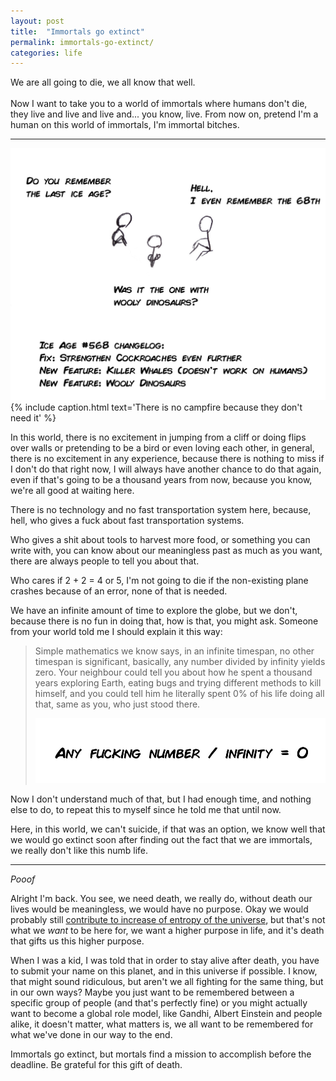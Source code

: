 ```yaml
---
layout: post
title:  "Immortals go extinct"
permalink: immortals-go-extinct/
categories: life
---
```


We are all going to die, we all know that well.<br /><br />
Now I want to take you to a world of immortals where humans don't die,
they live and live and live and... you know, live. From now on, pretend I'm a human
on this world of immortals, I'm immortal bitches.

---

![immortals chatting](/img/immortals.jpg)
{% include caption.html text='There is no campfire because they don\'t need it' %}

In this world, there is no excitement in jumping from a cliff or doing flips over walls
or pretending to be a bird or even loving each other, in general, there is no
excitement in any experience, because there is nothing to miss if I don't do that right now,
I will always have another chance to do that again, even if that's going to be a thousand years from now,
because you know, we're all good at waiting here.

There is no technology and no fast transportation system here,
because, hell, who gives a fuck about fast transportation systems.

Who gives a shit about tools to harvest more food, or something you can write with,
you can know about our meaningless past as much as you want, there are always people to tell you about that.

Who cares if 2 + 2 = 4 or 5, I'm not going to die if the non-existing plane crashes because of an error,
none of that is needed.

We have an infinite amount of time to explore the globe, but we don't,
because there is no fun in doing that, how is that, you might ask. Someone from your world told me
I should explain it this way:

> Simple mathematics we know says, in an infinite timespan, no other timespan is significant, basically,
any number divided by infinity yields zero. Your neighbour could tell you about how he spent a thousand years
exploring Earth, eating bugs and trying different methods to kill himself, and you could tell him
he literally spent 0% of his life doing all that, same as you, who just stood there.
> 
> ![any fucking number / infinity = 0](/img/division-by-infinity.jpg)

Now I don't understand much of that, but I had enough time, and nothing else to do, to repeat this to myself
since he told me that until now.

Here, in this world, we can't suicide, if that was an option, we know well that we would go extinct
soon after finding out the fact that we are immortals, we really don't like this numb life.

---

_Pooof_

Alright I'm back. You see, we need death, we really do, without death our lives
would be meaningless, we would have no purpose. Okay we would probably still [contribute to increase of entropy of the universe](https://www.youtube.com/watch?v=HxTnqKuNygE), but that's not what we _want_ to be here for, we want a higher purpose in life, and it's death that gifts us this
higher purpose.

When I was a kid, I was told that in order to stay alive after death, you have to submit your name on this planet, and 
in this universe if possible. I know, that might sound ridiculous, but aren't we all fighting for the same thing, but in our own
ways? Maybe you just want to be remembered between a specific group of people (and that's perfectly fine) or you might
actually want to become a global role model, like Gandhi, Albert Einstein and people alike, it doesn't matter, what matters is,
we all want to be remembered for what we've done in our way to the end.

Immortals go extinct, but mortals find a mission to accomplish before the
deadline. Be grateful for this gift of death.

<!--It's not all about being famous, it's about being role model for a lot of people, there are lots of famous people and celebrities-->
<!--that will be forgotten after a decade or two, but some people are remembered forever, either for doing very good or very bad to others,-->
<!--I don't think Albert Einstein, Gandhi and Hitler will be forgotten in the near future (near as in thousand years).-->
<!--They are global role models, we want to be like some of them and avoid being like others (okay, maybe not absolutely global, but you get it).-->
